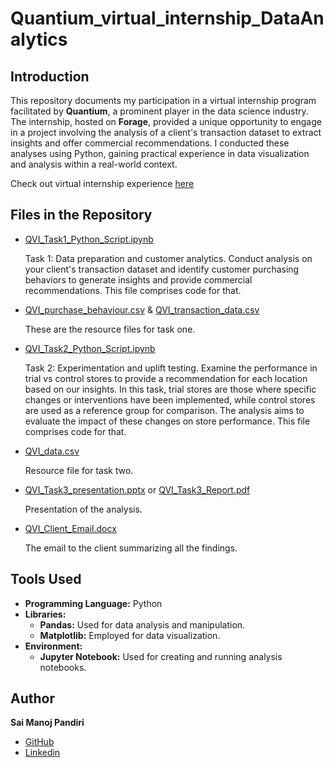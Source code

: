 # Quantium_virtual_internship_DataAnalytics

## Introduction
This repository documents my participation in a virtual internship program facilitated by **Quantium**, a prominent player in the data science industry. The internship, hosted on **Forage**, provided a unique opportunity to engage in a project involving the analysis of a client's transaction dataset to extract insights and offer commercial recommendations. I conducted these analyses using Python, gaining practical experience in data visualization and analysis within a real-world context.

Check out virtual internship experience [here](https://www.theforage.com/virtual-internships/prototype/NkaC7knWtjSbi6aYv/Data-Analytics)

## Files in the Repository

- [QVI_Task1_Python_Script.ipynb](QVI_Task1_Python_Script.ipynb)

  Task 1: Data preparation and customer analytics. Conduct analysis on your client's transaction dataset and identify customer purchasing behaviors to generate insights and provide commercial recommendations. This file comprises code for that.

- [QVI_purchase_behaviour.csv](QVI_purchase_behaviour.csv) & [QVI_transaction_data.csv](QVI_transaction_data.csv)

  These are the resource files for task one.

- [QVI_Task2_Python_Script.ipynb](QVI_Task2_Python_Script.ipynb)

  Task 2: Experimentation and uplift testing. Examine the performance in trial vs control stores to provide a recommendation for each location based on our insights. In this task, trial stores are those where specific changes or interventions have been implemented, while control stores are used as a reference group for comparison. The analysis aims to evaluate the impact of these changes on store performance. This file comprises code for that.

- [QVI_data.csv](QVI_data.csv)

  Resource file for task two.

- [QVI_Task3_presentation.pptx](QVI_Task3_presentation.pptx) or [QVI_Task3_Report.pdf](QVI_Task3_Report.pdf)

  Presentation of the analysis.

- [QVI_Client_Email.docx](QVI_Client_Email.docx)

  The email to the client summarizing all the findings.

## Tools Used
- **Programming Language:** Python
- **Libraries:**
  - **Pandas:** Used for data analysis and manipulation.
  - **Matplotlib:** Employed for data visualization.
- **Environment:**
  - **Jupyter Notebook:** Used for creating and running analysis notebooks.

## Author
**Sai Manoj Pandiri**
- [GitHub](https://github.com/SAI-MANOJ-P)
- [Linkedin](https://www.linkedin.com/in/saimanojpandiri/)

